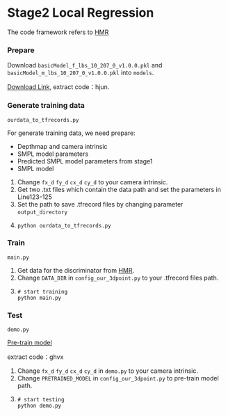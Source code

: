 # Stage2 Local Regression
The code framework refers to [HMR](https://github.com/akanazawa/hmr)

### Prepare 
Download `basicModel_f_lbs_10_207_0_v1.0.0.pkl` and `basicModel_m_lbs_10_207_0_v1.0.0.pkl` into `models`. 

[Download Link](https://pan.baidu.com/s/1N-TsikFeuAqQ8esUqZ2_Xw), extract code：hjun.

### Generate training data
`ourdata_to_tfrecords.py`

For generate training data, we need prepare:
  - Depthmap and camera intrinsic
  - SMPL model parameters
  - Predicted SMPL model parameters from stage1
  - SMPL model
  
1. Change `fx_d` `fy_d` `cx_d` `cy_d` to your camera intrinsic.
2. Get two .txt files which contain the data path and set the parameters in Line123-125
3. Set the path to save .tfrecord files by changing parameter `output_directory`
4. ```
   python ourdata_to_tfrecords.py
   ```
### Train 
`main.py`

1. Get data for the discriminator from [HMR](https://github.com/akanazawa/hmr).
2. Change `DATA_DIR` in `config_our_3dpoint.py` to your .tfrecord files path.
3. ```
   # start training 
   python main.py
   ```

### Test
`demo.py`

[Pre-train model](https://pan.baidu.com/s/1nTX169VqHSkBMVvGwMN30A )

extract code：ghvx

1. Change `fx_d` `fy_d` `cx_d` `cy_d` in `demo.py` to your camera intrinsic.
2. Change `PRETRAINED_MODEL` in `config_our_3dpoint.py` to pre-train model path.
3. ```
   # start testing 
   python demo.py
   ```